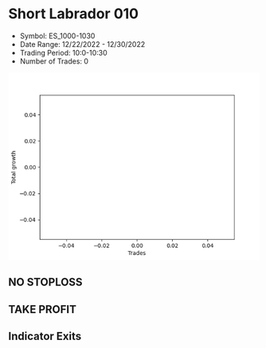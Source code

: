 # Short Labrador 010 
- Symbol: ES_1000-1030
- Date Range: 12/22/2022 - 12/30/2022
- Trading Period: 10:0-10:30
- Number of Trades: 0

![Plot](ShortLabrador010ES_1000-1030.png)
## NO STOPLOSS














## TAKE PROFIT











## Indicator Exits

